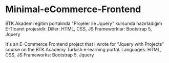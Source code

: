 # Minimal-eCommerce-Frontend

BTK Akademi eğitim portalında "Projeler ile Jquery" kursunda hazırladığım E-Ticaret projesidir.
Diller: HTML, CSS, JS
Frameworklar: Bootstrap 5, Jquery

It's an E-Commerce Frontend project that I wrote for "Jquery with Projects" course on the BTK Academy Turkish e-learning portal.
Languages: HTML, CSS, JS
Frameworks: Bootstrap 5, Jquery
